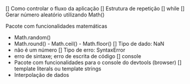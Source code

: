 [] Como controlar o fluxo da aplicação 
[] Estrutura de repetição 
  [] while 
[] Gerar número aleatório utilizando Math()

Pacote com funcionalidades matemáticas
- Math.random()
- Math.round() - Math.ceil() - Math.floor() 
[] Tipo de dado: NaN
- não é um número 
[] Tipo de erro: SyntaxError
- erro de sintaxe; erro de escrita de código 
[] console
- Pacote com funcionalidades para o console do devtools (browser) 
[] template literals ou template strings
- Interpolação de dados
